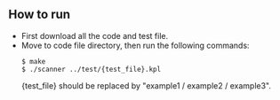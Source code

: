 ## How to run
  * First download all the code and test file.
  * Move to code file directory, then run the following commands:
    ```
    $ make
    $ ./scanner ../test/{test_file}.kpl
    ```
    {test_file} should be replaced by "example1 / example2 / example3".
